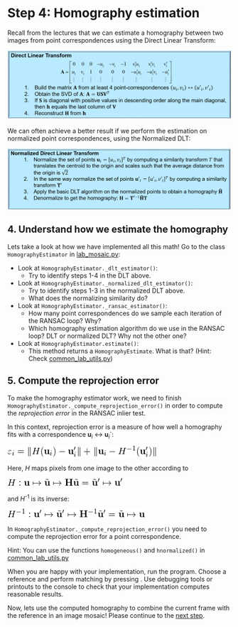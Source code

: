 # Step 4: Homography estimation
Recall from the lectures that we can estimate a homography between two images from point correspondences using the Direct Linear Transform:

![Homography estimation with DLT](img/dlt-overview.png)

We can often achieve a better result if we perform the estimation on normalized point correspondences, using the Normalized DLT:

![Homography estimation with Normalized DLT](img/norm-dlt-overview.png)

## 4. Understand how we estimate the homography
Lets take a look at how we have implemented all this math! 
Go to the class `HomographyEstimator` in [lab_mosaic.py](../lab_mosaic.py):

- Look at `HomographyEstimator._dlt_estimator()`:
  - Try to identify steps 1-4 in the DLT above.
- Look at `HomographyEstimator._normalized_dlt_estimator()`:
  - Try to identify steps 1-3 in the normalized DLT above.
  - What does the normalizing similarity do?
- Look at `HomographyEstimator._ransac_estimator()`:
  - How many point correspondences do we sample each iteration of the RANSAC loop? Why?
  - Which homography estimation algorithm do we use in the RANSAC loop? DLT or normalized DLT? Why not the other one?
- Look at `HomographyEstimator.estimate()`:
  - This method returns a `HomographyEstimate`. What is that? (Hint: Check [common_lab_utils.py](../common_lab_utils.py))


## 5. Compute the reprojection error
To make the homography estimator work, we need to finish `HomographyEstimator._compute_reprojection_error()` in order to compute the *reprojection error* in the RANSAC inlier test.

In this context, reprojection error is a measure of how well a homography fits with a correspondence **u**<sub>*i*</sub> &leftrightarrow; **u**<sub>*i*</sub>`:

![\varepsilon_i = \lVert H(\mathbf{u}_i)-\mathbf{u}_i' \rVert  + \lVert \mathbf{u}_i - H^{-1}(\mathbf{u}'_i) \rVert](img/math_reprojection.png)

Here, *H* maps pixels from one image to the other according to

![H:\mathbf{u} \mapsto \tilde{\mathbf{u}} \mapsto \mathbf{H}\tilde{\mathbf{u}} = \tilde{\mathbf{u}}' \mapsto  \mathbf{u}'](img/math_mapping.png)

and *H*<sup>-1</sup> is its inverse:

![H^{-1}:\mathbf{u}' \mapsto \tilde{\mathbf{u}}' \mapsto \mathbf{H}^{-1}\tilde{\mathbf{u}}' = \tilde{\mathbf{u}} \mapsto  \mathbf{u}](img/math_inverse_mapping.png)

In `HomographyEstimator._compute_reprojection_error()` you need to compute the reprojection error for a point correspondence. 

Hint: You can use the functions `homogeneous()` and `hnormalized()` in [common_lab_utils.py](../common_lab_utils.py)

When you are happy with your implementation, run the program. 
Choose a reference and perform matching by pressing *<space>*. 
Use debugging tools or printouts to the console to check that your implementation computes reasonable results.

Now, lets use the computed homography to combine the current frame with the reference in an image mosaic!
Please continue to the [next step](5-creating-an-image-mosaic.md).
